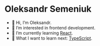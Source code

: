 # Oleksandr Semeniuk

- 👋 Hi, I’m Oleksandr.
- 👀 I’m interested in frontend development.
- 🌱 I’m currently learning [React](https://reactjs.org/).
- 🤔 What I want to learn next: [TypeScript](https://www.typescriptlang.org/).
